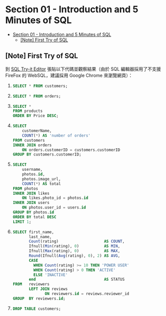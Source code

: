 # Section 01 - Introduction and 5 Minutes of SQL

- [Section 01 - Introduction and 5 Minutes of SQL](#section-01---introduction-and-5-minutes-of-sql)
  - [[Note] First Try of SQL](#note-first-try-of-sql)

## [Note] First Try of SQL

到 [SQL Try-it Editor](https://www.w3schools.com/sql/trysql.asp?filename=trysql_op_or) 張貼以下代碼並觀察結果（由於 SQL 編輯器採用了不支援 FireFox 的 WebSQL，建議採用 Google Chrome 來瀏覽網頁）：

1. ```SQL
   SELECT * FROM customers;
   ```
2. ```SQL
   SELECT * FROM orders;
   ```
3. ```SQL
   SELECT * 
   FROM products
   ORDER BY Price DESC;
   ```
4. ```SQL
   SELECT 
       customerName,
       COUNT(*) AS 'number of orders'
   FROM customers
   INNER JOIN orders
	   ON orders.customerID = customers.customerID
   GROUP BY customers.customerID;
   ```
5. ```SQL
   SELECT 
       username,
       photos.id,
       photos.image_url, 
       COUNT(*) AS total
   FROM photos
   INNER JOIN likes
       ON likes.photo_id = photos.id
   INNER JOIN users
       ON photos.user_id = users.id
   GROUP BY photos.id
   ORDER BY total DESC
   LIMIT 1;
   ```
6. ```SQL
   SELECT first_name, 
          last_name, 
          Count(rating)                    AS COUNT, 
          Ifnull(Min(rating), 0)           AS MIN, 
          Ifnull(Max(rating), 0)           AS MAX, 
          Round(Ifnull(Avg(rating), 0), 2) AS AVG, 
          CASE 
            WHEN Count(rating) >= 10 THEN 'POWER USER' 
            WHEN Count(rating) > 0 THEN 'ACTIVE' 
            ELSE 'INACTIVE' 
          end                              AS STATUS 
   FROM   reviewers 
          LEFT JOIN reviews 
                 ON reviewers.id = reviews.reviewer_id 
   GROUP  BY reviewers.id; 
   ```
7. ```SQL
   DROP TABLE customers;
   ```